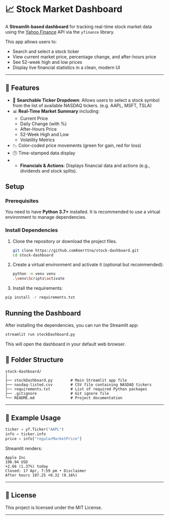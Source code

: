 # 📈 Stock Market Dashboard

A **Streamlit-based dashboard** for tracking real-time stock market data using the [Yahoo Finance](https://finance.yahoo.com/) API via the `yfinance` library.

This app allows users to:
- Search and select a stock ticker
- View current market price, percentage change, and after-hours price
- See 52-week high and low prices
- Display live financial statistics in a clean, modern UI

---

## 🚀 Features

- 🔎 **Searchable Ticker Dropdown**:  Allows users to select a stock symbol from the list of available NASDAQ tickers. (e.g. AAPL, MSFT, TSLA)
- 📊 **Real-Time Market Summary** including:
  - Current Price
  - Daily Change (with %)
  - After-Hours Price
  - 52-Week High and Low
  - Volatility Metrics
- 📉 Color-coded price movements (green for gain, red for loss)
- 🕒 Time-stamped data display
- - **Financials & Actions**: Displays financial data and actions (e.g., dividends and stock splits).

## Setup

### Prerequisites
You need to have **Python 3.7+** installed. It is recommended to use a virtual environment to manage dependencies.

### Install Dependencies

1. Clone the repository or download the project files.
   
   ```bash
   git clone https://github.comKeerttna/stock-dashboard.git
   cd stock-dashboard
    ```
2. Create a virtual environment and activate it (optional but recommended):

   ```bash
   python -m venv venv
   .\venv\Scripts\activate
   ```

3. Install the requirements:

```bash
pip install -r requirements.txt
````

## Running the Dashboard
After installing the dependencies, you can run the Streamlit app:

``` bash
streamlit run stockDashboard.py
```
This will open the dashboard in your default web browser.


## 📁 Folder Structure

```
stock-dashboard/
│
├── stockDashboard.py        # Main Streamlit app file
├── nasdaq-listed.csv        # CSV file containing NASDAQ tickers
├── requirements.txt         # List of required Python packages
├── .gitignore               # Git ignore file
└── README.md                # Project documentation

```

---

## 🧠 Example Usage

```python
ticker = yf.Ticker("AAPL")
info = ticker.info
price = info["regularMarketPrice"]
```

Streamlit renders:

```
Apple Inc
196.94 USD
+2.66 (1.37%) today
Closed: 17 Apr, 7:59 pm • Disclaimer
After hours 197.25 +0.32 (0.16%)
```

---


## 📄 License

This project is licensed under the MIT License.

---

